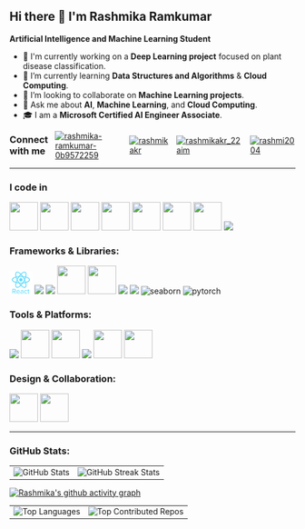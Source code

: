 ## Hi there 👋 I'm Rashmika Ramkumar

**Artificial Intelligence and Machine Learning Student**  

- 🔭 I'm currently working on a **Deep Learning project** focused on plant disease classification.
- 🌱 I’m currently learning **Data Structures and Algorithms** & **Cloud Computing**.
- 👯 I’m looking to collaborate on **Machine Learning projects**.
- 💬 Ask me about **AI**, **Machine Learning**, and **Cloud Computing**.
- 🎓 I am a **Microsoft Certified AI Engineer Associate**.
<div style="display: flex; align-items: center; gap: 10px;">
  <h3 style="margin: 0;">Connect with me</h3>
  <a href="https://www.linkedin.com/in/rashmika-ramkumar-0b9572259" target="blank">
    <img align="center" src="https://raw.githubusercontent.com/rahuldkjain/github-profile-readme-generator/master/src/images/icons/Social/linked-in-alt.svg" alt="rashmika-ramkumar-0b9572259" height="30" width="40" />
  </a>
  <a href="https://kaggle.com/rashmikakr" target="blank">
    <img align="center" src="https://raw.githubusercontent.com/rahuldkjain/github-profile-readme-generator/master/src/images/icons/Social/kaggle.svg" alt="rashmikakr" height="30" width="40" />
  </a>
  <a href="https://www.hackerrank.com/rashmikakr_22aim" target="blank">
    <img align="center" src="https://raw.githubusercontent.com/rahuldkjain/github-profile-readme-generator/master/src/images/icons/Social/hackerrank.svg" alt="rashmikakr_22aim" height="30" width="40" />
  </a>
  <a href="https://www.leetcode.com/rashmi2004" target="blank">
    <img align="center" src="https://raw.githubusercontent.com/rahuldkjain/github-profile-readme-generator/master/src/images/icons/Social/leet-code.svg" alt="rashmi2004" height="30" width="40" />
  </a>
</div>

---



### I code in
<div>
  <img height="50" width="50" src="https://img.icons8.com/color/48/000000/python.png" />
  <img height="50" width="50" src="https://img.icons8.com/color/48/000000/java-coffee-cup-logo.png" />
  <img height="50" width="50" src="https://img.icons8.com/color/48/000000/c-programming.png" />
  <img height="50" width="50" src="https://img.icons8.com/color/48/000000/javascript.png" />
  <img height="50" width="50" src="https://img.icons8.com/color/48/000000/html-5.png" />
  <img height="50" width="50" src="https://img.icons8.com/color/48/000000/css3.png" />
  <img height="50" width="50" src="https://img.icons8.com/color/48/000000/markdown.png" />
    <img src="https://skillicons.dev/icons?i=terraform" />

</div>

### Frameworks & Libraries:
<div>
  <img src="https://raw.githubusercontent.com/devicons/devicon/master/icons/react/react-original-wordmark.svg" alt="react" width="40" height="40"/>
  <img src="https://skillicons.dev/icons?i=vite,tailwind" />
    <img src="https://skillicons.dev/icons?i=nodejs,express" />
  <img height="50" width="50" src="https://img.icons8.com/color/48/000000/numpy.png" />
  <img height="50" width="50" src="https://img.icons8.com/color/48/000000/pandas.png" />
  <img src="https://skillicons.dev/icons?i=flask" />
    <img src="https://skillicons.dev/icons?i=sklearn,tensorflow,opencv"/>
    <img src="https://seaborn.pydata.org/_images/logo-mark-lightbg.svg" alt="seaborn" width="40" height="40"/>
  <img src="https://www.vectorlogo.zone/logos/pytorch/pytorch-icon.svg" alt="pytorch" width="40" height="40"/>
</a>

</div>

### Tools & Platforms:
<div>
    <img src="https://skillicons.dev/icons?i=netlify" />
  <img height="50" width="50" src="https://img.shields.io/badge/Vercel-000000?style=for-the-badge&logo=vercel&logoColor=white" />
  <img height="50" width="50" src="https://img.shields.io/badge/Render-000000?style=for-the-badge&logo=render&logoColor=white" />
      <img src="https://skillicons.dev/icons?i=mongodb,mysql,postman" />
  <img height="50" width="50" src="https://img.icons8.com/color/48/000000/git.png" />
  <img height="50" width="50" src="https://img.icons8.com/color/48/000000/power-bi.png" />
</div>

### Design & Collaboration:
<div>
  <img height="50" width="50" src="https://img.icons8.com/color/48/000000/canva.png" />
  <img height="50" width="50" src="https://img.icons8.com/color/48/000000/figma--v1.png" />
</div>

---
### GitHub Stats:

<table>
  <tr>
    <td>
      <img width="400px" src="https://github-readme-stats.vercel.app/api?username=RashmikaRamkumar&theme=react&hide_border=true&include_all_commits=false&count_private=false" alt="GitHub Stats" />
    </td>
    <td>
      <img width="400px" src="https://github-readme-streak-stats.herokuapp.com/?user=RashmikaRamkumar&theme=react&hide_border=true" alt="GitHub Streak Stats" />
    </td>
  </tr>
</table>

[![Rashmika's github activity graph](https://github-readme-activity-graph.vercel.app/graph?username=RashmikaRamkumar&bg_color=000000&color=ffffff&line=51f565&point=ffffff&area=true&hide_border=true)](https://github.com/ashutosh00710/github-readme-activity-graph)

<table>
<tr>
    <td>
      <img width="350px" src="https://github-readme-stats.vercel.app/api/top-langs/?username=RashmikaRamkumar&theme=react&hide_border=true&include_all_commits=false&count_private=false&layout=compact" alt="Top Languages" />
    </td>
    <td>
      <img width="350px" src="https://github-contributor-stats.vercel.app/api?username=RashmikaRamkumar&limit=5&theme=react&combine_all_yearly_contributions=true&hide_border=true" alt="Top Contributed Repos" />
    </td>
  </tr>
</table>

